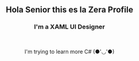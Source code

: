 <h2 align="center"> Hola Senior this es la Zera Profile </h2>
<h3 align="center"> I'm a XAML UI Designer </h2>
<br/>
<p align="center">
  <a> I'm trying to learn more C# (●'◡'●) </a>
</p>
